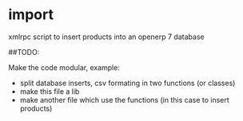 import
======

xmlrpc script to insert products into an openerp 7 database

##TODO:

Make the code modular, example:
* split database inserts, csv formating in two functions (or classes)
* make this file a lib
* make another file which use the functions (in this case to insert products)
